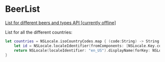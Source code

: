 # BeerList

[List for different beers and types API [currently offline]](https://www.ratebeer.com/json/ratebeer-api.asp)

List for all the different countries:
```swift
let countries = NSLocale.isoCountryCodes.map { (code:String) -> String in
    let id = NSLocale.localeIdentifier(fromComponents: [NSLocale.Key.countryCode.rawValue: code])
    return NSLocale(localeIdentifier: "en_US").displayName(forKey: NSLocale.Key.identifier, value: id) ?? "Country not found for code: \(code)"
}

```


